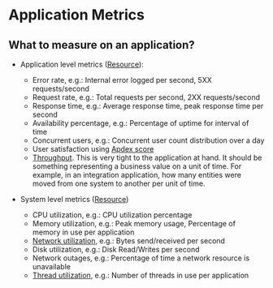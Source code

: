# Application Metrics

## What to measure on an application?

* Application level metrics ([Resource](https://stackify.com/application-performance-metrics/)):
  * Error rate, e.g.: Internal error logged per second, 5XX requests/second
  * Request rate, e.g.: Total requests per second, 2XX requests/second
  * Response time, e.g.: Average response time, peak response time per second
  * Availability percentage, e.g.: Percentage of uptime for interval of time
  * Concurrent users, e.g.: Concurrent user count distribution over a day
  * User satisfaction using [Apdex score](https://www.apdex.org/)
  * [Throughput](https://www.cdnetworks.com/en/news/6-critical-web-application-performance-metrics-to-consider/4257). This is very tight to the application at hand. It should be something representing a business value on a unit of time. For example, in an integration application, how many entities were moved from one system to another per unit of time.
  
  
* System level metrics ([Resource](https://blog.heroix.com/blog/how-to-monitor-server-performance))
  * CPU utilization, e.g.: CPU utilization percentage
  * Memory utilization, e.g.: Peak memory usage, Percentage of memory in use per application
  * [Network utilization](https://en.wikibooks.org/wiki/Transwiki:Measuring_network_throughput), e.g.: Bytes send/received per second
  * Disk utilization, e.g.: Disk Read/Writes per second
  * Network outages, e.g.: Percentage of time a network resource is unavailable
  * [Thread utilization](http://www.monitis.com/blog/essential-server-performance-metrics-you-should-know-but-were-reluctant-to-ask/), e.g.: Number of threads in use per application